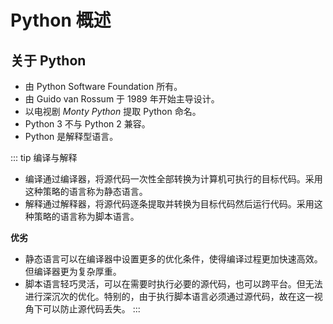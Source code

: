 # Python 概述
## 关于 Python

+ 由  Python Software Foundation 所有。
+ 由 Guido van Rossum 于 1989 年开始主导设计。
+ 以电视剧 *Monty Python* 提取 Python 命名。
+ Python 3 不与 Python 2 兼容。
+ Python 是解释型语言。

::: tip 编译与解释
+ 编译通过编译器，将源代码一次性全部转换为计算机可执行的目标代码。采用这种策略的语言称为静态语言。
+ 解释通过解释器，将源代码逐条提取并转换为目标代码然后运行代码。采用这种策略的语言称为脚本语言。

**优劣**  
+ 静态语言可以在编译器中设置更多的优化条件，使得编译过程更加快速高效。但编译器更为复杂厚重。
+ 脚本语言轻巧灵活，可以在需要时执行必要的源代码，也可以跨平台。但无法进行深沉次的优化。特别的，由于执行脚本语言必须通过源代码，故在这一视角下可以防止源代码丢失。
:::